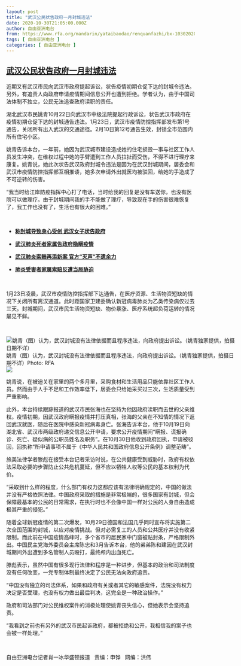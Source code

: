 ```yaml
---
layout: post
title: "武汉公民状告政府一月封城违法"
date: 2020-10-30T21:05:00.000Z
author: 自由亚洲电台
from: https://www.rfa.org/mandarin/yataibaodao/renquanfazhi/bx-10302020141738.html
tags: [ 自由亚洲电台 ]
categories: [ 自由亚洲电台 ]
---
```

<!--1604091900000-->
[武汉公民状告政府一月封城违法](https://www.rfa.org/mandarin/yataibaodao/renquanfazhi/bx-10302020141738.html)
------

<div>
<p>近期又有武汉市民向武汉市政府提起诉讼，状告疫情初期仓促下达的封城令违法。另外，有追责人向政府申请疫情期间信息公开也遭到拒绝。学者认为，由于中国司法体制不独立，公民无法追查政府渎职的责任。</p><p>湖北武汉市民姚青10月22日向武汉市中级法院提起行政诉讼，状告武汉市政府在疫情初期仓促下达的封城通告违法。1月23日，武汉市疫情防控指挥部发布第1号通告，关闭所有出入武汉的交通途径。2月10日第12号通告生效，封锁全市范围内所有住宅小区。</p><p>姚青告诉本台，一年前，她因为武汉城市建设造成她的住宅损毁一事与社区工作人员发生冲突，在维权过程中她的手臂遭到工作人员拉扯而受伤，不得不进行理疗来康复。姚青说，她此次状告武汉政府封城令违法是因为在武汉封城期间，居委会和武汉市疫情防控指挥部互相推诿，她多次申请外出就医均被驳回，给她的手造成了不可逆转的伤害。</p><p>“我当时给江岸防疫指挥中心打了电话，当时给我的回复是没有车送你，也没有医院可以做理疗。由于封城期间我的手不能做了理疗，导致现在手的伤害很难恢复了，我工作也没有了，生活也有很大的困难。”</p><p> </p><ul><li><strong><a class="external-link" href="http://www.rfa.org/mandarin/yataibaodao/huanjing/gf1-10232020095216.html">称封城导致身心受创 武汉女子状告政府</a></strong></li></ul><ul><li><strong><a class="external-link" href="http://www.rfa.org/mandarin/yataibaodao/huanjing/ql1-08052020061645.html">武汉肺炎死者家属告政府隐瞒疫情</a></strong></li></ul><ul><li><strong><a class="external-link" href="http://www.rfa.org/mandarin/yataibaodao/huanjing/gf2-07312020091551.html">武汉肺炎索赔再添新案 官方“灭声”不遗余力</a></strong></li></ul><ul><li><strong><a class="external-link" href="http://www.rfa.org/mandarin/yataibaodao/huanjing/gf2-07132020102135.html">肺炎受害者家属索赔反遭当局胁迫</a></strong></li></ul><p> </p><p>1月23日凌晨，武汉市疫情防控指挥部下达通告，在医疗资源、生活物资短缺的情况下关闭所有离汉通道。此时距国家卫建委确认新冠病毒肺炎为乙类传染病仅过去三天。封城期间，武汉市民生活物资短缺、物价暴涨、医疗系统超负荷运转的情况屡见不鲜。</p><p> </p><p><div class="image-inline captioned" style="width:622px;"><div style="width:622px;"><img alt="姚青（图）认为，武汉封城没有法律依据而且程序违法，向政府提出诉讼。（姚青独家提供，拍摄日期不详）" src="https://www.rfa.org/mandarin/yataibaodao/renquanfazhi/bx-10302020141738.html/bx1030.jpg" title="姚青（图）认为，武汉封城没有法律依据而且程序违法，向政府提出诉讼。（姚青独家提供，拍摄日期不详）"/></div><div class="image-caption"><span style="width:622px;">姚青（图）认为，武汉封城没有法律依据而且程序违法，向政府提出诉讼。（姚青独家提供，拍摄日期不详）</span><span class="copyright">Photo: RFA</span></div><div id="zoomattribute"><a class="single_image" href="/mandarin/yataibaodao/renquanfazhi/bx-10302020141738.html/bx1030.jpg" title="姚青（图）认为，武汉封城没有法律依据而且程序违法，向政府提出诉讼。（姚青独家提供，拍摄日期不详）"><img src="/rfa_resources/graphics/icon-zoom.png"/></a></div></div></p><p>姚青说，在被迫关在家里的两个多月里，采购食材和生活用品只能依靠社区工作人员。然而由于人手不足和工作效率低下，居委会只给她采买过三次，生活质量受到严重影响。</p><p>此外，本台持续跟踪报道的武汉市民张海也在坚持为他因政府渎职而去世的父亲维权。疫情初期，因武汉政府瞒报疫情并打压真相，张海的父亲在不知情的情况下返回武汉就医，随后在医院中感染新冠病毒身亡。张海告诉本台，他于10月19日向湖北省、武汉市两级政府递交信息公开申请，要求公开疫情期间“瞒报、谎报确诊、死亡、疑似病的公职员姓名及职务”。在10月30日他收到政府回执，申请被驳回，回执称“所申请事项不属于《中华人民共和国政府信息公开条例》调整范畴”。</p><p>旅美法律学者滕彪在接受本台记者采访时说，在公共健康受到威胁时，政府有权依法采取必要的步骤防止公共危机蔓延，但不应以牺牲人权等公民的基本权利为代价。</p><p>“采取到什么样的程度，什么部门有权力这都应该有法律明确规定的，中国的做法并没有严格依照法律。中国政府采取的措施是非常极端的，很多国家有封城，但会保障最基本的公民的日常需求，在执行时也不会像中国一样对公民的人身自由造成极其严重的侵犯。”</p><p>随着全球新冠疫情的第二次爆发，10月29日德国和法国几乎同时宣布将实施第二次全国范围的封城，以应对疫情挑战。但对必需复工的人员和公共医疗并没有收紧限制。而此前在中国疫情高峰时，多个省市的居民家中门窗被贴封条，严格限制外出。中国民主党海外委员会主席陈忠和3月告诉本台，他的弟弟陈和建因在武汉封城期间外出遭到多名管制人员殴打，最终颅内出血死亡。</p><p>滕彪表示，虽然中国有很多现行法律和程序是一种进步，但基本的政治和司法制度没有任何改变，一党专制体制最终决定了公民无法向政府追责。</p><p>“中国没有独立的司法体系，如果和政府有关或者其它的敏感案件，法院没有权力决定是否受理，也没有权力做出最后判决，这完全是一种政治操作。”</p><p>政府和司法部门对公民维权案件的消极处理使姚青丧失信心，但她表示会坚持追责。</p><p>“我看到之前也有另外的武汉市民起诉政府，都被拒绝和公开，我相信我的案子也会被一样处理。”</p><p> </p><p>自由亚洲电台记者肖一冰华盛顿报道   责编：申铧   网编：洪伟</p>
</div>
